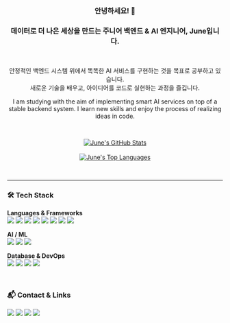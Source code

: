 <div align="center">

### **안녕하세요! 👋**
### **데이터로 더 나은 세상을 만드는 주니어 백엔드 & AI 엔지니어, June입니다.**

<br>

<p>안정적인 백엔드 시스템 위에서 똑똑한 AI 서비스를 구현하는 것을 목표로 공부하고 있습니다.<br>새로운 기술을 배우고, 아이디어를 코드로 실현하는 과정을 즐깁니다.</p>
<p>I am studying with the aim of implementing smart AI services on top of a stable backend system.
I learn new skills and enjoy the process of realizing ideas in code.</p>

<br>

<p align="center">
  <a href="https://github.com/anuraghazra/github-readme-stats">
    <img src="https://github-readme-stats-snowy-six-56.vercel.app/api?username=4season&show_icons=true&bg_color=fff9fb&title_color=b37f8c&text_color=594a4e&icon_color=86b37f&border_radius=10&border_color=f2e8ea" alt="June's GitHub Stats" />
  </a> <br> <br>
  <a href="https://github.com/anuraghazra/github-readme-stats">
    <img src="https://github-readme-stats-snowy-six-56.vercel.app/api/top-langs/?username=4season&layout=compact&bg_color=fff9fb&title_color=b37f8c&text_color=594a4e&border_radius=10&border_color=f2e8ea" alt="June's Top Languages" />
  </a>
</p>

</div>
<br>

---

### **🛠️ Tech Stack**

<p>
  <strong>Languages & Frameworks</strong><br>
  <img src="https://img.shields.io/badge/Python-3776AB?style=for-the-badge&logo=python&logoColor=white"/>
  <img src="https://img.shields.io/badge/Go-00ADD8?style=for-the-badge&logo=go&logoColor=white"/>
  <img src="https://img.shields.io/badge/Rust-000000?style=for-the-badge&logo=rust&logoColor=white"/>
  <img src="https://img.shields.io/badge/C-A8B9CC?style=for-the-badge&logo=c&logoColor=white"/>
  <img src="https://img.shields.io/badge/C++-00599C?style=for-the-badge&logo=c%2B%2B&logoColor=white"/>
  <img src="https://img.shields.io/badge/TypeScript-3178C6?style=for-the-badge&logo=typescript&logoColor=white"/>
  <img src="https://img.shields.io/badge/JavaScript-F7DF1E?style=for-the-badge&logo=javascript&logoColor=black"/>
  <img src="https://img.shields.io/badge/Node.js-339933?style=for-the-badge&logo=node.js&logoColor=white"/>
</p>

<p>
  <strong>AI / ML</strong><br>
  <img src="https://img.shields.io/badge/PyTorch-EE4C2C?style=for-the-badge&logo=pytorch&logoColor=white"/>
  <img src="https://img.shields.io/badge/TensorFlow-FF6F00?style=for-the-badge&logo=tensorflow&logoColor=white"/>
  <img src="https://img.shields.io/badge/Scikit--learn-F7931E?style=for-the-badge&logo=scikit-learn&logoColor=white"/>
</p>

<p>
  <strong>Database & DevOps</strong><br>
  <img src="https://img.shields.io/badge/MySQL-4479A1?style=for-the-badge&logo=mysql&logoColor=white"/>
  <img src="https://img.shields.io/badge/SQLite-003B57?style=for-the-badge&logo=sqlite&logoColor=white"/>
  <img src="https://img.shields.io/badge/Docker-2496ED?style=for-the-badge&logo=docker&logoColor=white"/>
  <img src="https://img.shields.io/badge/Oracle_Cloud-F80000?style=for-the-badge&logo=oracle&logoColor=white"/>
</p>

<br>

### **📬 Contact & Links**

<p align="left">
  <a href="mailto:junhoheo@outlook.com"><img src="https://img.shields.io/badge/Email-86b37f?style=for-the-badge&logo=gmail&logoColor=white"></a>
  <a href="https://junho.art" target="_blank"><img src="https://img.shields.io/badge/Portfolio-86b37f?style=for-the-badge&logo=rss&logoColor=white"></a>
  <a href="https://junho.art" target="_blank"><img src="https://img.shields.io/badge/Blog-86b37f?style=for-the-badge&logo=blogger&logoColor=white"></a>
  <a href="[링크드인 주소]" target="_blank"><img src="https://img.shields.io/badge/LinkedIn-86b37f?style=for-the-badge&logo=linkedin&logoColor=white"></a>
</p>

